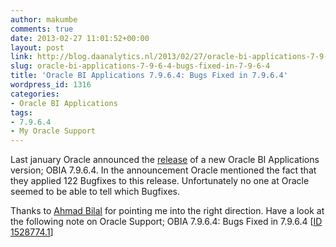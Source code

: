 ```yaml
---
author: makumbe
comments: true
date: 2013-02-27 11:01:52+00:00
layout: post
link: http://blog.daanalytics.nl/2013/02/27/oracle-bi-applications-7-9-6-4-bugs-fixed-in-7-9-6-4/
slug: oracle-bi-applications-7-9-6-4-bugs-fixed-in-7-9-6-4
title: 'Oracle BI Applications 7.9.6.4: Bugs Fixed in 7.9.6.4'
wordpress_id: 1316
categories:
- Oracle BI Applications
tags:
- 7.9.6.4
- My Oracle Support
---
```


Last january Oracle announced the [release](http://obibb.wordpress.com/2013/01/08/oracle-business-intelligence-applications-7-9-6-4-ga-on-otn/) of a new Oracle BI Applications version; OBIA 7.9.6.4. In the announcement Oracle mentioned the fact that they applied 122 Bugfixes to this release. Unfortunately no one at Oracle seemed to be able to tell which Bugfixes.

Thanks to [Ahmad Bilal](http://oracleebusinesssuite.wordpress.com/2013/02/27/oracle-bi-applications-obia-7-9-6-4-released/) for pointing me into the right direction. Have a look at the following note on Oracle Support; OBIA 7.9.6.4: Bugs Fixed in 7.9.6.4 [[ID 1528774.1](https://support.oracle.com/epmos/faces/DocumentDisplay?id=1528774.1)]


